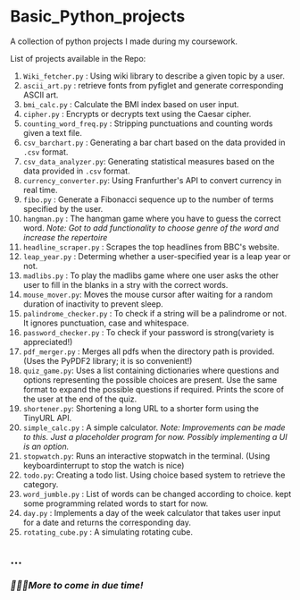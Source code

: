 # Basic_Python_projects
A collection of python projects I made during my coursework. 

List of projects available in the Repo:
1. `Wiki_fetcher.py` : Using wiki library to describe a given topic by a user.
2. `ascii_art.py` : retrieve fonts from pyfiglet and generate corresponding ASCII art.
3. `bmi_calc.py` : Calculate the BMI index based on user input.
4. `cipher.py` : Encrypts or decrypts text using the Caesar cipher.
5. `counting_word_freq.py` : Stripping punctuations and counting words given a text file. 
6. `csv_barchart.py` : Generating a bar chart based on the data provided in `.csv` format.
7. `csv_data_analyzer.py`: Generating statistical measures based on the data provided in `.csv` format.
8. `currency_converter.py`: Using Franfurther's API to convert currency in real time.
9. `fibo.py` : Generate a Fibonacci sequence up to the number of terms specified by the user.
10. `hangman.py` : The hangman game where you have to guess the correct word.
_Note: Got to add functionality to choose genre of the word and increase the repertoire_
11. `headline_scraper.py` : Scrapes the top headlines from BBC's website.
12. `leap_year.py` : Determing whether a user-specified year is a leap year or not.
13. `madlibs.py` : To play the madlibs game where one user asks the other user to fill in the blanks in a stry with the correct words.
14. `mouse_mover.py`: Moves the mouse cursor after waiting for a random duration of inactivity to prevent sleep.
15. `palindrome_checker.py` : To check if a string will be a palindrome or not. It ignores punctuation, case and whitespace.
16. `password_checker.py` : To check if your password is strong(variety is appreciated!)
17. `pdf_merger.py` : Merges all pdfs when the directory path is provided. (Uses the PyPDF2 library; it is so convenient!)
18. `quiz_game.py`: Uses a list containing dictionaries where questions and options representing the possible choices are present. Use the same format to expand the possible questions if required. Prints the score of the user at the end of the quiz.
19. `shortener.py`: Shortening a long URL to a shorter form using the TinyURL API.
20. `simple_calc.py` : A simple calculator.
_Note: Improvements can be made to this. Just a placeholder program for now. Possibly implementing a UI is an option._
21. `stopwatch.py`: Runs an interactive stopwatch in the terminal. (Using keyboardinterrupt to stop the watch is nice)
22. `todo.py`: Creating a todo list. Using choice based system to retrieve the category.
23. `word_jumble.py` : List of words can be changed according to choice. kept some programming related words to start for now.
24. `day.py` : Implements a day of the week calculator that takes user input for a date and returns the corresponding day.
25. `rotating_cube.py` : A simulating rotating cube.

## ...
### _👨🏼‍💻More to come in due time!_
